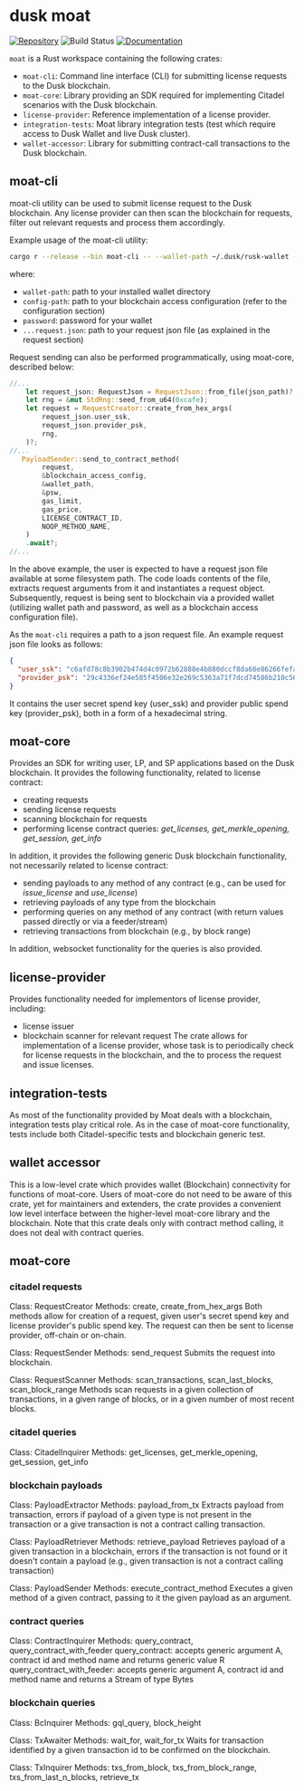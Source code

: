 # dusk moat

[![Repository](https://img.shields.io/badge/github-moat-blueviolet?logo=github)](https://github.com/dusk-network/moat)
![Build Status](https://github.com/dusk-network/moat/workflows/dusk_ci/badge.svg)
[![Documentation](https://img.shields.io/badge/docs-moat-blue?logo=rust)](https://docs.rs/moat/)

`moat` is a Rust workspace containing the following crates:

- `moat-cli`: Command line interface (CLI) for submitting license requests to the Dusk blockchain.
- `moat-core`: Library providing an SDK required for implementing Citadel scenarios with the Dusk blockchain.
- `license-provider`: Reference implementation of a license provider.
- `integration-tests`: Moat library integration tests (test which require access to Dusk Wallet and live Dusk cluster).
- `wallet-accessor`: Library for submitting contract-call transactions to the Dusk blockchain.


## moat-cli

moat-cli utility can be used to submit license request to the Dusk blockchain.
Any license provider can then scan the blockchain for requests, filter out relevant requests and process them accordingly.

Example usage of the moat-cli utility:
```sh
cargo r --release --bin moat-cli -- --wallet-path ~/.dusk/rusk-wallet --config-path ./moat-cli/config.toml --password password ./moat-cli/request.json
```
where:
- `wallet-path`: path to your installed wallet directory
- `config-path`: path to your blockchain access configuration (refer to the configuration section)
- `password`: password for your wallet
- `...request.json`: path to your request json file (as explained in the request section)

Request sending can also be performed programmatically, using moat-core, described below:
```rust
//...
    let request_json: RequestJson = RequestJson::from_file(json_path)?;
    let rng = &mut StdRng::seed_from_u64(0xcafe);
    let request = RequestCreator::create_from_hex_args(
        request_json.user_ssk,
        request_json.provider_psk,
        rng,
    )?;
//...
   PayloadSender::send_to_contract_method(
        request,
        &blockchain_access_config,
        &wallet_path,
        &psw,
        gas_limit,
        gas_price,
        LICENSE_CONTRACT_ID,
        NOOP_METHOD_NAME,
    )
    .await?;
//...
```
In the above example, the user is expected to have a request json file available
at some filesystem path. The code loads contents of the file, extracts request arguments from it and 
instantiates a request object. Subsequently, request is being sent to blockchain via
a provided wallet (utilizing wallet path and password, as well as a blockchain access configuration file).

As the `moat-cli` requires a path to a json request file. An example request json file looks as follows:
```json
{
  "user_ssk": "c6afd78c8b3902b474d4c0972b62888e4b880dccf8da68e86266fefa45ee7505926f06ab82ac200995f1239d518fdb74903f225f4460d8db62f2449f6d4dc402",
  "provider_psk": "29c4336ef24e585f4506e32e269c5363a71f7dcd74586b210c56e569ad2644e832c785f102dd3c985c705008ec188be819bac85b65c9f70decb9adcf4a72cc43"
}
```
It contains the user secret spend key (user_ssk) and provider public spend key (provider_psk), both in a form of a hexadecimal string.

## moat-core
Provides an SDK for writing user, LP, and SP applications based on the Dusk blockchain.
It provides the following functionality, related to license contract:
- creating requests
- sending license requests
- scanning blockchain for requests
- performing license contract queries: _get_licenses, get_merkle_opening, get_session, get_info_

In addition, it provides the following generic Dusk blockchain functionality, not necessarily related to license contract:
- sending payloads to any method of any contract (e.g., can be used for _issue_license_ and _use_license_)
- retrieving payloads of any type from the blockchain
- performing queries on any method of any contract (with return values passed directly or via a feeder/stream)
- retrieving transactions from blockchain (e.g., by block range)

In addition, websocket functionality for the queries is also provided.

## license-provider
Provides functionality needed for implementors of license provider, including:
- license issuer
- blockchain scanner for relevant request
The crate allows for implementation of a license provider, whose task is to periodically check for license requests in the blockchain, and the to process the request and issue licenses.

## integration-tests
As most of the functionality provided by Moat deals with a blockchain, integration tests play critical role.
As in the case of moat-core functionality, tests include both Citadel-specific tests and blockchain generic test.

## wallet accessor
This is a low-level crate which provides wallet (Blockchain) connectivity for functions of moat-core.
Users of moat-core do not need to be aware of this crate, yet for maintainers and extenders, the crate
provides a convenient low level interface between the higher-level moat-core library and the blockchain.
Note that this crate deals only with contract method calling, it does not deal with contract queries.

## moat-core

### citadel requests

Class: RequestCreator
Methods: 
    create, 
    create_from_hex_args
Both methods allow for creation of a request, given user's secret spend key and license provider's public spend key.
The request can then be sent to license provider, off-chain or on-chain.

Class: RequestSender
Methods: send_request
Submits the request into blockchain.

Class: RequestScanner
Methods:
    scan_transactions,
    scan_last_blocks, 
    scan_block_range
Methods scan requests in a given collection of transactions, 
in a given range of blocks, 
or in a given number of most recent blocks.

### citadel queries

Class: CitadelInquirer
Methods: 
    get_licenses, 
    get_merkle_opening, 
    get_session, 
    get_info

### blockchain payloads

Class: PayloadExtractor
Methods: payload_from_tx
Extracts payload from transaction, errors if payload of a given type is not present
in the transaction or a give transaction is not a contract calling transaction.

Class: PayloadRetriever
Methods: retrieve_payload
Retrieves payload of a given transaction in a blockchain, errors if the transaction 
is not found or it doesn't contain a payload (e.g., given transaction is not a contract calling transaction)

Class: PayloadSender
Methods: execute_contract_method
Executes a given method of a given contract, passing to it the given payload as an argument.

### contract queries

Class: ContractInquirer
Methods: 
    query_contract, 
    query_contract_with_feeder
query_contract: accepts generic argument A, contract id and method name and returns generic value R
query_contract_with_feeder: accepts generic argument A, contract id and method name and returns a Stream of type Bytes

### blockchain queries

Class: BcInquirer
Methods: 
    gql_query, 
    block_height

Class: TxAwaiter
Methods: 
    wait_for, 
    wait_for_tx
Waits for transaction identified by a given transaction id to be confirmed on the blockchain.

Class: TxInquirer
Methods: 
    txs_from_block, 
    txs_from_block_range,
    txs_from_last_n_blocks,
    retrieve_tx


